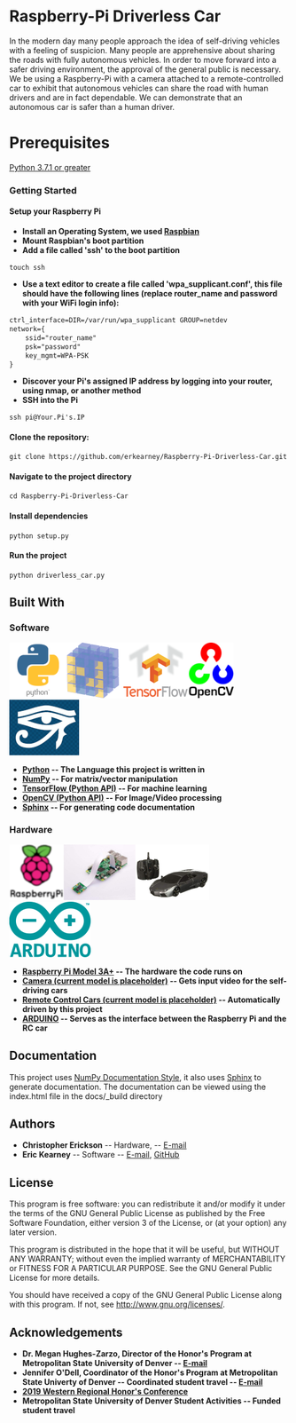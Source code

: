 # Raspberry-Pi Driverless Car
In the modern day many people approach the idea of self-driving vehicles with 
a feeling of suspicion. Many people are apprehensive about sharing the roads 
with fully autonomous vehicles. In order to move forward into a safer driving 
environment, the approval of the general public is necessary. We be using a 
Raspberry-Pi with a camera attached to a remote-controlled car to exhibit that 
autonomous vehicles can share the road with human drivers and are in fact 
dependable. We can demonstrate that an autonomous car is safer than a human 
driver.
# Prerequisites
[Python  3.7.1 or greater](https://www.python.org/downloads/)
### Getting Started
#### Setup your Raspberry Pi
* **Install an Operating System, we used [Raspbian](https://www.raspberrypi.org/downloads/raspbian/)**
* **Mount Raspbian's boot partition**
* **Add a file called 'ssh' to the boot partition**
```
touch ssh
```
* **Use a text editor to create a file called 'wpa_supplicant.conf', this file should have the following lines (replace router_name and password with your WiFi login info):**
```
ctrl_interface=DIR=/var/run/wpa_supplicant GROUP=netdev
network={
    ssid="router_name"
    psk="password"
    key_mgmt=WPA-PSK
}
```
* **Discover your Pi's assigned IP address by logging into your router, using nmap, or another method**
* **SSH into the Pi**
```
ssh pi@Your.Pi's.IP
```
#### Clone the repository: 
```
git clone https://github.com/erkearney/Raspberry-Pi-Driverless-Car.git
```
#### Navigate to the project directory

```
cd Raspberry-Pi-Driverless-Car
```
#### Install dependencies

```
python setup.py
```
#### Run the project

```
python driverless_car.py
```
## Built With
### Software
[![python](https://github.com/erkearney/Raspberry-Pi-Driverless-Car/blob/master/img/python_logo.png)](https://www.python.org/)[![NumPy](https://github.com/erkearney/Raspberry-Pi-Driverless-Car/blob/master/img/NumPy_logo.png)](http://www.numpy.org/)[![TensorFlow](https://raw.githubusercontent.com/erkearney/Raspberry-Pi-Driverless-Car/master/img/Tensorflow_logo.png)](https://www.tensorflow.org/api_docs/)[![OpenCV (Python interface)](https://github.com/erkearney/Raspberry-Pi-Driverless-Car/blob/master/img/OpenCV_logo.png)](https://opencv.org/)[![Sphinx](https://github.com/erkearney/Raspberry-Pi-Driverless-Car/blob/master/img/Sphinx_logo.png)](http://www.sphinx-doc.org/en/master/)

* **[Python](https://www.python.org/) -- The Language this project is written in**
* **[NumPy](http://www.numpy.org/) -- For matrix/vector manipulation**
* **[TensorFlow (Python API)](https://www.tensorflow.org/api_docs/) -- For machine learning**
* **[OpenCV (Python API)](https://opencv.org/) -- For Image/Video processing**
* **[Sphinx](http://www.sphinx-doc.org/en/master/) -- For generating code documentation**

### Hardware
[![Raspberry Pi](https://github.com/erkearney/Raspberry-Pi-Driverless-Car/blob/master/img/Raspberry_pi_logo.png)](https://www.raspberrypi.org/)[![Webcam (Placeholder)](https://raw.githubusercontent.com/erkearney/Raspberry-Pi-Driverless-Car/master/img/Webcam_image.png)](https://www.amazon.com/dp/B01ER2SKFS/ref=cm_sw_r_cp_ep_dp_y0H8Bb1N6AZ89)[![Remote Control Cars (Placeholder)](https://raw.githubusercontent.com/erkearney/Raspberry-Pi-Driverless-Car/master/img/RC_cars.png)](https://amazon.com/Remote-Control-Lamborghini-Reventon-Scale/dp/B001TMBQYC/ref=sr_1_4?ie=UTF8&qid=1545527318&sr=8-4&keywords=rc+cars+lamborghini)[![ARDUINO UNO R3 [A000066]](https://raw.githubusercontent.com/erkearney/Raspberry-Pi-Driverless-Car/master/img/Arduino_logo.png)](https://amazon.com/Arduino-A000066-ARDUINO-UNO-R3/dp/B008GRTSV6/ref=sr_1_3?ie=UTF8&qid=1545527262&sr=8-3&keywords=ARDUINO+uno)

* **[Raspberry Pi Model 3A+](https://www.raspberrypi.org/) -- The hardware the code runs on**
* **[Camera (current model is placeholder)](https://www.amazon.com/dp/B01ER2SKFS/ref=cm_sw_r_cp_ep_dp_y0H8Bb1N6AZ89) -- Gets input video for the self-driving cars**
* **[Remote Control Cars (current model is placeholder)](https://amazon.com/Remote-Control-Lamborghini-Reventon-Scale/dp/B001TMBQYC/ref=sr_1_4?ie=UTF8&qid=1545527318&sr=8-4&keywords=rc+cars+lamborghini) -- Automatically driven by this project**
* **[ARDUINO](https://amazon.com/Arduino-A000066-ARDUINO-UNO-R3/dp/B008GRTSV6/ref=sr_1_3?ie=UTF8&qid=1545527262&sr=8-3&keywords=ARDUINO+uno) -- Serves as the interface between the Raspberry Pi and the RC car**


## Documentation
This project uses [NumPy Documentation Style](https://numpydoc.readthedocs.io/en/latest/format.html#docstring-standard), it also uses [Sphinx](http://www.sphinx-doc.org/en/master/) to generate documentation.
The documentation can be viewed using the index.html file in the docs/_build directory



## Authors
* **Christopher Erickson** -- Hardware, -- [E-mail](cerick25@msudenver.edu)
* **Eric Kearney** -- Software -- [E-mail](ericrkearney@gmail.com), [GitHub](https://github.com/erkearney)

## License
This program is free software: you can redistribute it and/or modify
it under the terms of the GNU General Public License as published by
the Free Software Foundation, either version 3 of the License, or
(at your option) any later version.

This program is distributed in the hope that it will be useful,
but WITHOUT ANY WARRANTY; without even the implied warranty of
MERCHANTABILITY or FITNESS FOR A PARTICULAR PURPOSE.  See the
GNU General Public License for more details.

You should have received a copy of the GNU General Public License
along with this program.  If not, see <http://www.gnu.org/licenses/>.

## Acknowledgements
* **Dr. Megan Hughes-Zarzo, Director of the Honor's Program at Metropolitan State University of Denver -- [E-mail](mhughe47@msudenver.edu)**
* **Jennifer O'Dell, Coordinator of the Honor's Program at Metropolitan State Univerty of Denver -- Coordinated student travel -- [E-mail](jlutes1@msudenver.edu)**
* **[2019 Western Regional Honor's Conference](https://wrhcouncil.org/conferences/)**
* **Metropolitan State University of Denver Student Activities -- Funded student travel**
